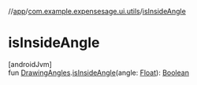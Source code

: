 //[app](../../index.md)/[com.example.expensesage.ui.utils](index.md)/[isInsideAngle](is-inside-angle.md)

# isInsideAngle

[androidJvm]\
fun [DrawingAngles](-drawing-angles/index.md).[isInsideAngle](is-inside-angle.md)(angle: [Float](https://kotlinlang.org/api/latest/jvm/stdlib/kotlin/-float/index.html)): [Boolean](https://kotlinlang.org/api/latest/jvm/stdlib/kotlin/-boolean/index.html)

